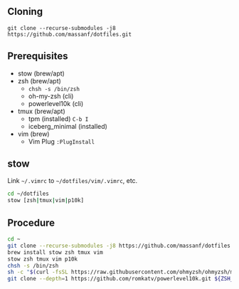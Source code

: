 ## Cloning
```
git clone --recurse-submodules -j8 https://github.com/massanf/dotfiles.git
```

## Prerequisites
- stow (brew/apt)
- zsh (brew/apt)
  - `chsh -s /bin/zsh`
  - oh-my-zsh (cli)
  - powerlevel10k (cli)
- tmux (brew/apt)
  - tpm (installed) `C-b I` 
  - iceberg_minimal (installed)
- vim (brew)
  - Vim Plug `:PlugInstall`

## stow
Link `~/.vimrc` to `~/dotfiles/vim/.vimrc`, etc.
```sh
cd ~/dotfiles
stow [zsh|tmux|vim|p10k]
```

## Procedure
```sh
cd ~
git clone --recurse-submodules -j8 https://github.com/massanf/dotfiles.git
brew install stow zsh tmux vim
stow zsh tmux vim p10k
chsh -s /bin/zsh
sh -c "$(curl -fsSL https://raw.githubusercontent.com/ohmyzsh/ohmyzsh/master/tools/install.sh)"
git clone --depth=1 https://github.com/romkatv/powerlevel10k.git ${ZSH_CUSTOM:-$HOME/.oh-my-zsh/custom}/themes/powerlevel10k
```
